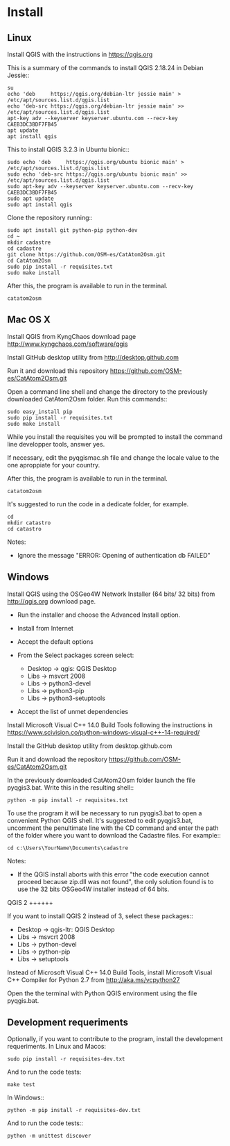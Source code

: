 Install
=======

Linux
-----

Install QGIS with the instructions in https://qgis.org

This is a summary of the commands to install QGIS 2.18.24 in Debian Jessie::

    su
    echo 'deb     https://qgis.org/debian-ltr jessie main' > /etc/apt/sources.list.d/qgis.list
    echo 'deb-src https://qgis.org/debian-ltr jessie main' >> /etc/apt/sources.list.d/qgis.list
    apt-key adv --keyserver keyserver.ubuntu.com --recv-key CAEB3DC3BDF7FB45
    apt update
    apt install qgis

This to install QGIS 3.2.3 in Ubuntu bionic::

    sudo echo 'deb     https://qgis.org/ubuntu bionic main' > /etc/apt/sources.list.d/qgis.list
    sudo echo 'deb-src https://qgis.org/ubuntu bionic main' >> /etc/apt/sources.list.d/qgis.list
    sudo apt-key adv --keyserver keyserver.ubuntu.com --recv-key CAEB3DC3BDF7FB45
    sudo apt update
    sudo apt install qgis

Clone the repository running::

    sudo apt install git python-pip python-dev
    cd ~
    mkdir cadastre
    cd cadastre
    git clone https://github.com/OSM-es/CatAtom2Osm.git
    cd CatAtom2Osm
    sudo pip install -r requisites.txt
    sudo make install

After this, the program is available to run in the terminal.

    catatom2osm


Mac OS X
--------

Install QGIS from KyngChaos download page 
http://www.kyngchaos.com/software/qgis

Install GitHub desktop utility from
http://desktop.github.com

Run it and download this repository 
https://github.com/OSM-es/CatAtom2Osm.git

Open a command line shell and change the directory to the previously
downloaded CatAtom2Osm folder. Run this commands::

    sudo easy_install pip
    sudo pip install -r requisites.txt
    sudo make install

While you install the requisites you will be prompted to install the command
line developper tools, answer yes.

If necessary, edit the pyqgismac.sh file and change the locale value to the one aproppiate for your country.

After this, the program is available to run in the terminal.

    catatom2osm

It's suggested to run the code in a dedicate folder, for example.

    cd
    mkdir catastro
    cd catastro

Notes:

* Ignore the message "ERROR: Opening of authentication db FAILED"


Windows
-------

Install QGIS using the OSGeo4W Network Installer (64 bits/ 32 bits) from
http://qgis.org download page.

* Run the installer and choose the Advanced Install option.
* Install from Internet
* Accept the default options
* From the Select packages screen select:

  * Desktop -> qgis: QGIS Desktop
  * Libs -> msvcrt 2008
  * Libs -> python3-devel
  * Libs -> python3-pip
  * Libs -> python3-setuptools

* Accept the list of unmet dependencies

Install Microsoft Visual C++ 14.0 Build Tools following the instructions in 
https://www.scivision.co/python-windows-visual-c++-14-required/

Install the GitHub desktop utility from desktop.github.com

Run it and download the repository https://github.com/OSM-es/CatAtom2Osm.git

In the previously downloaded CatAtom2Osm folder launch the file pyqgis3.bat. 
Write this in the resulting shell::

    python -m pip install -r requisites.txt

To use the program it will be necessary to run pyqgis3.bat to open a convenient 
Python QGIS shell. It's suggested to edit pyqgis3.bat, uncomment the penultimate
line with the CD command and enter the path of the folder where you want to 
download the Cadastre files. For example::

    cd c:\Users\YourName\Documents\cadastre

Notes:

* If the QGIS install aborts with this error "the code execution cannot proceed because zip.dll was not found", the only solution found is to use the 32 bits OSGeo4W installer instead of 64 bits.


QGIS 2
++++++

If you want to install QGIS 2 instead of 3, select these packages::

  * Desktop -> qgis-ltr: QGIS Desktop
  * Libs -> msvcrt 2008
  * Libs -> python-devel
  * Libs -> python-pip
  * Libs -> setuptools

Instead of Microsoft Visual C++ 14.0 Build Tools, install Microsoft Visual C++ Compiler for Python 2.7 from http://aka.ms/vcpython27

Open the the terminal with Python QGIS environment using the file pyqgis.bat.


Development requeriments
------------------------

Optionally, if you want to contribute to the program, install the development requeriments. In Linux and Macos:

    sudo pip install -r requisites-dev.txt
    
And to run the code tests:

    make test

In Windows::

    python -m pip install -r requisites-dev.txt
    
And to run the code tests::

    python -m unittest discover

